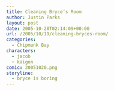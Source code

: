 ```yaml
---
title: Cleaning Bryce’s Room
author: Justin Parks
layout: post
date: 2005-10-20T02:14:09+00:00
url: /2005/10/19/cleaning-bryces-room/
categories:
  - Chipmunk Bay
characters:
  - jacob
  - kaigon
comic: 20051020.png
storyline:
  - bryce is boring
---
```

